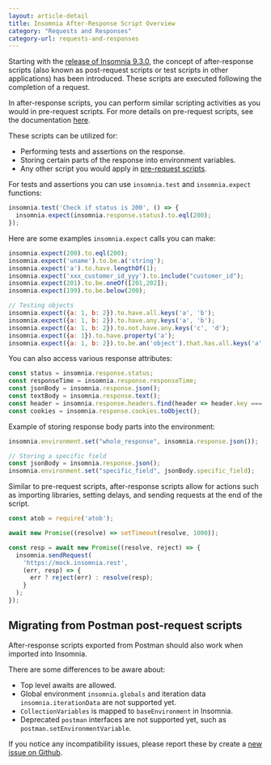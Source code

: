 ```yaml
---
layout: article-detail
title: Insomnia After-Response Script Overview
category: "Requests and Responses"
category-url: requests-and-responses
---
```


Starting with the [release of Insomnia 9.3.0](https://konghq.com/blog/product-releases/insomnia-9-3-ga), the concept of after-response scripts (also known as post-request scripts or test scripts in other applications) has been introduced. These scripts are executed following the completion of a request.

In after-response scripts, you can perform similar scripting activities as you would in pre-request scripts. For more details on pre-request scripts, see the documentation [here](https://docs.insomnia.rest/insomnia/pre-request-script).

These scripts can be utilized for:

- Performing tests and assertions on the response.
- Storing certain parts of the response into environment variables.
- Any other script you would apply in [pre-request scripts](https://docs.insomnia.rest/insomnia/pre-request-script).

For tests and assertions you can use `insomnia.test` and `insomnia.expect` functions:

```js
insomnia.test('Check if status is 200', () => {
  insomnia.expect(insomnia.response.status).to.eql(200);
});
```

Here are some examples `insomnia.expect` calls you can make:

```js
insomnia.expect(200).to.eql(200);
insomnia.expect('uname').to.be.a('string');
insomnia.expect('a').to.have.lengthOf(1);
insomnia.expect('xxx_customer_id_yyy').to.include("customer_id");
insomnia.expect(201).to.be.oneOf([201,202]);
insomnia.expect(199).to.be.below(200);

// Testing objects
insomnia.expect({a: 1, b: 2}).to.have.all.keys('a', 'b');
insomnia.expect({a: 1, b: 2}).to.have.any.keys('a', 'b');
insomnia.expect({a: 1, b: 2}).to.not.have.any.keys('c', 'd');
insomnia.expect({a: 1}).to.have.property('a');
insomnia.expect({a: 1, b: 2}).to.be.an('object').that.has.all.keys('a', 'b');
```

You can also access various response attributes:

```js
const status = insomnia.response.status;
const responseTime = insomnia.response.responseTime;
const jsonBody = insomnia.response.json();
const textBody = insomnia.response.text();
const header = insomnia.response.headers.find(header => header.key === 'Content-Type');
const cookies = insomnia.response.cookies.toObject();
```

Example of storing response body parts into the environment:

```js
insomnia.environment.set("whole_response", insomnia.response.json());

// Storing a specific field
const jsonBody = insomnia.response.json();
insomnia.environment.set("specific_field", jsonBody.specific_field);
```

Similar to pre-request scripts, after-response scripts allow for actions such as importing libraries, setting delays, and sending requests at the end of the script.

```js
const atob = require('atob');

await new Promise((resolve) => setTimeout(resolve, 1000));

const resp = await new Promise((resolve, reject) => {
  insomnia.sendRequest(
    'https://mock.insomnia.rest',
    (err, resp) => {
      err ? reject(err) : resolve(resp);
    }
  );
});
```

## Migrating from Postman post-request scripts

After-response scripts exported from Postman should also work when imported into Insomnia.

There are some differences to be aware about:

- Top level awaits are allowed.
- Global environment `insomnia.globals` and iteration data `insomnia.iterationData` are not supported yet.
- `CollectionVariables` is mapped to `baseEnvironment` in Insomnia.
- Deprecated `postman` interfaces are not supported yet, such as `postman.setEnvironmentVariable`.

If you notice any incompatibility issues, please report these by create a [new issue on Github](https://github.com/kong/insomnia/issues).
